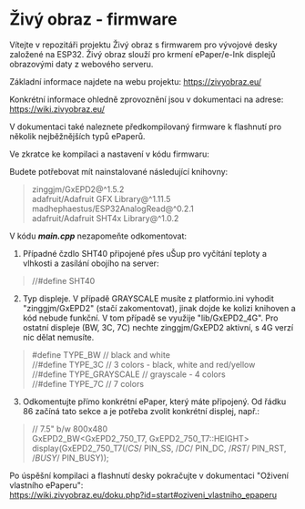# Živý obraz - firmware

Vítejte v repozitáři projektu Živý obraz s firmwarem pro vývojové desky založené na ESP32. Živý obraz slouží pro krmení ePaper/e-Ink displejů obrazovými daty z webového serveru.

Základní informace najdete na webu projektu: https://zivyobraz.eu/

Konkrétní informace ohledně zprovoznění jsou v dokumentaci na adrese: https://wiki.zivyobraz.eu/

V dokumentaci také naleznete předkompilovaný firmware k flashnutí pro několik nejběžnějších typů ePaperů.

Ve zkratce ke kompilaci a nastavení v kódu firmwaru:

Budete potřebovat mít nainstalované následující knihovny:
> zinggjm/GxEPD2@^1.5.2  
> adafruit/Adafruit GFX Library@^1.11.5  
> madhephaestus/ESP32AnalogRead@^0.2.1  
> adafruit/Adafruit SHT4x Library@^1.0.2 

V kódu _**main.cpp**_ nezapomeňte odkomentovat:
1. Případné čzdlo SHT40 připojené přes uŠup pro vyčítání teploty a vlhkosti a zasílání obojího na server:
> //#define SHT40
2. Typ displeje. V případě GRAYSCALE musíte z platformio.ini vyhodit "zinggjm/GxEPD2" (stačí zakomentovat), jinak dojde ke kolizi knihoven a kód nebude funkční. V tom případě se využije "lib/GxEPD2_4G". Pro ostatní displeje (BW, 3C, 7C) nechte zinggjm/GxEPD2 aktivní, s 4G verzí nic dělat nemusíte.
> #define TYPE_BW // black and white  
> //#define TYPE_3C // 3 colors - black, white and red/yellow  
> //#define TYPE_GRAYSCALE // grayscale - 4 colors  
> //#define TYPE_7C // 7 colors
3. Odkomentujte přímo konkrétní ePaper, který máte připojený. Od řádku 86 začíná tato sekce a je potřeba zvolit konkrétní displej, např.:
> // 7.5" b/w 800x480  
> GxEPD2_BW<GxEPD2_750_T7, GxEPD2_750_T7::HEIGHT> display(GxEPD2_750_T7(/*CS*/ PIN_SS, /*DC*/ PIN_DC, /*RST*/ PIN_RST, /*BUSY*/ PIN_BUSY));

Po úspěšní kompilaci a flashnutí desky pokračujte v dokumentaci "Oživení vlastního ePaperu":  
https://wiki.zivyobraz.eu/doku.php?id=start#oziveni_vlastniho_epaperu